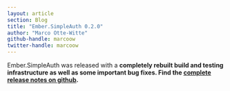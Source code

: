 ```yaml
---
layout: article
section: Blog
title: "Ember.SimpleAuth 0.2.0"
author: "Marco Otte-Witte"
github-handle: marcoow
twitter-handle: marcoow
---
```


Ember.SimpleAuth was released with a **completely rebuilt build and testing infrastructure as well as some important bug fixes. Find the [complete release notes on github](http://t.umblr.com/redirect?z=https%3A%2F%2Fgithub.com%2Fsimplabs%2Fember-simple-auth%2Freleases%2Ftag%2F0.2.0&t=Njc2MjQwNDkxOThiZmUyNzAxOWMxNjI3ZDQ3NGQ4NzBjOGEzNGE4NCxxZjFHUFc4Rw%3D%3D "release notes for 0.2.0 on github").**